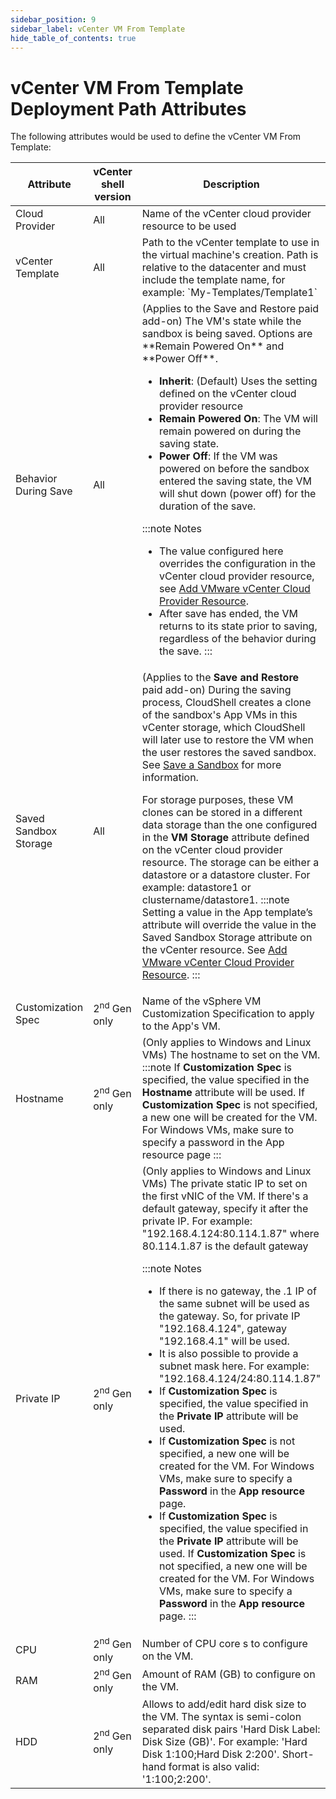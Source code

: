 ```yaml
---
sidebar_position: 9
sidebar_label: vCenter VM From Template
hide_table_of_contents: true
---
```


# vCenter VM From Template Deployment Path Attributes

The following attributes would be used to define the vCenter VM From Template:

<table>
    <thead>
        <th>Attribute</th>
        <th>vCenter shell version</th>
        <th>Description</th>
    </thead>
    <tbody>
        <tr>
            <td>Cloud Provider</td>
            <td>All</td>
            <td>Name of the vCenter cloud provider resource to be used</td>
        </tr>
        <tr>
            <td>vCenter Template</td>
            <td>All</td>
            <td>Path to the vCenter template to use in the virtual machine's creation. Path is relative to the datacenter and must include the template name, for example: `My-Templates/Template1`</td>
        </tr>
        <tr>
            <td>Behavior During Save</td>
            <td>All</td>
            <td>
            (Applies to the Save and Restore paid add-on) The VM's state while the sandbox is being saved. Options are **Remain Powered On** and **Power Off**.

- **Inherit**: (Default) Uses the setting defined on the vCenter cloud provider resource
- **Remain Powered On**: The VM will remain powered on during the saving state.
- **Power Off**: If the VM was powered on before the sandbox entered the saving state, the VM will shut down (power off) for the duration of the save.
    

:::note Notes
- The value configured here overrides the configuration in the vCenter cloud provider resource, see [Add VMware vCenter Cloud Provider Resource](../../../../supported-cloud-providers-in-cloudshell/private-cloud-provider-support-in-cloudshell/vmware-vcenter-integration-and-configuration/add-vmware-vcenter-cloud-provider-resource.md).
- After save has ended, the VM returns to its state prior to saving, regardless of the behavior during the save.
:::
            </td>
        </tr>
        <tr>
            <td>Saved Sandbox Storage</td>
            <td>All</td>
            <td>
            (Applies to the **Save and Restore** paid add-on) During the saving process, CloudShell creates a clone of the sandbox's App VMs in this vCenter storage, which CloudShell will later use to restore the VM when the user restores the saved sandbox. See [Save a Sandbox](../../../../../portal/sandboxes/sandbox-workspace/save-sandbox.md) for more information.

For storage purposes, these VM clones can be stored in a different data storage than the one configured in the **VM Storage** attribute defined on the vCenter cloud provider resource. The storage can be either a datastore or a datastore cluster. For example: datastore1 or clustername/datastore1.
:::note
Setting a value in the App template’s attribute will override the value in the Saved Sandbox Storage attribute on the vCenter resource. See [Add VMware vCenter Cloud Provider Resource](../../../../supported-cloud-providers-in-cloudshell/private-cloud-provider-support-in-cloudshell/vmware-vcenter-integration-and-configuration/add-vmware-vcenter-cloud-provider-resource.md).
:::
            </td>
        </tr>
        <tr>
            <td>Customization Spec</td>
            <td>2<sup>nd</sup> Gen only</td>
            <td>Name of the vSphere VM Customization Specification to apply to the App's VM.</td>
        </tr>
        <tr>
            <td>Hostname</td>
            <td>2<sup>nd</sup> Gen only</td>
            <td>
            (Only applies to Windows and Linux VMs) The hostname to set on the VM.
:::note
If **Customization Spec** is specified, the value specified in the **Hostname** attribute will be used. If **Customization Spec** is not specified, a new one will be created for the VM. For Windows VMs, make sure to specify a password in the App resource page
:::
            </td>
        </tr>
        <tr>
            <td>Private IP</td>
            <td>2<sup>nd</sup> Gen only</td>
            <td>
            (Only applies to Windows and Linux VMs) The private static IP to set on the first vNIC of the VM. If there's a default gateway, specify it after the private IP. For example: "192.168.4.124:80.114.1.87" where 80.114.1.87 is the default gateway

:::note Notes
- If there is no gateway, the .1 IP of the same subnet will be used as the gateway. So, for private IP "192.168.4.124", gateway "192.168.4.1" will be used.
- It is also possible to provide a subnet mask here. For example: "192.168.4.124/24:80.114.1.87"
- If **Customization Spec** is specified, the value specified in the **Private IP** attribute will be used.
- If **Customization Spec** is not specified, a new one will be created for the VM. For Windows VMs, make sure to specify a **Password** in the **App resource** page.
- If **Customization Spec** is specified, the value specified in the **Private IP** attribute will be used. If **Customization Spec** is not specified, a new one will be created for the VM. For Windows VMs, make sure to specify a **Password** in the **App resource** page.
:::
            </td>
        </tr>
        <tr>
            <td>CPU</td>
            <td>2<sup>nd</sup> Gen only</td>
            <td>Number of CPU core s to configure on the VM.</td>
        </tr>
        <tr>
            <td>RAM</td>
            <td>2<sup>nd</sup> Gen only</td>
            <td>Amount of RAM (GB) to configure on the VM.</td>
        </tr>
        <tr>
            <td>HDD</td>
            <td>2<sup>nd</sup> Gen only</td>
            <td>Allows to add/edit hard disk size to the VM. The syntax is semi-colon separated disk pairs 'Hard Disk Label: Disk Size (GB)'. For example: 'Hard Disk 1:100;Hard Disk 2:200'. Short-hand format is also valid: '1:100;2:200'.</td>
        </tr>
    </tbody>
</table>